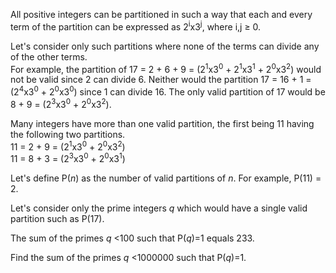 <p>All positive integers can be partitioned in such a way that each and every term of the partition can be expressed as 2<sup>i</sup>x3<sup>j</sup>, where i,j ≥ 0.</p>

<p>Let's consider only such partitions where none of the terms can divide any of the other terms.
<br />For example, the partition of 17 = 2 + 6 + 9 = (2<sup>1</sup>x3<sup>0</sup> + 2<sup>1</sup>x3<sup>1</sup> + 2<sup>0</sup>x3<sup>2</sup>) would not be valid since 2 can divide 6. Neither would the partition 17 = 16 + 1 = (2<sup>4</sup>x3<sup>0</sup> + 2<sup>0</sup>x3<sup>0</sup>) since 1 can divide 16. The only valid partition of 17 would be 8 + 9 = (2<sup>3</sup>x3<sup>0</sup> + 2<sup>0</sup>x3<sup>2</sup>).</p>

<p>Many integers have more than one valid partition, the first being 11 having the following two partitions.
<br />11 = 2 + 9 = (2<sup>1</sup>x3<sup>0</sup> + 2<sup>0</sup>x3<sup>2</sup>)
<br />11 = 8 + 3 = (2<sup>3</sup>x3<sup>0</sup> + 2<sup>0</sup>x3<sup>1</sup>)</p>

<p>Let's define P(<var>n</var>) as the number of valid partitions of <var>n</var>. For example, P(11) = 2.</p>

<p>Let's consider only the prime integers <var>q</var> which would have a single valid partition such as P(17).</p>

<p>The sum of the primes <var>q</var> &lt;100 such that P(<var>q</var>)=1 equals 233.</p>

<p>Find the sum of the primes <var>q</var> &lt;1000000 such that P(<var>q</var>)=1.</p>
